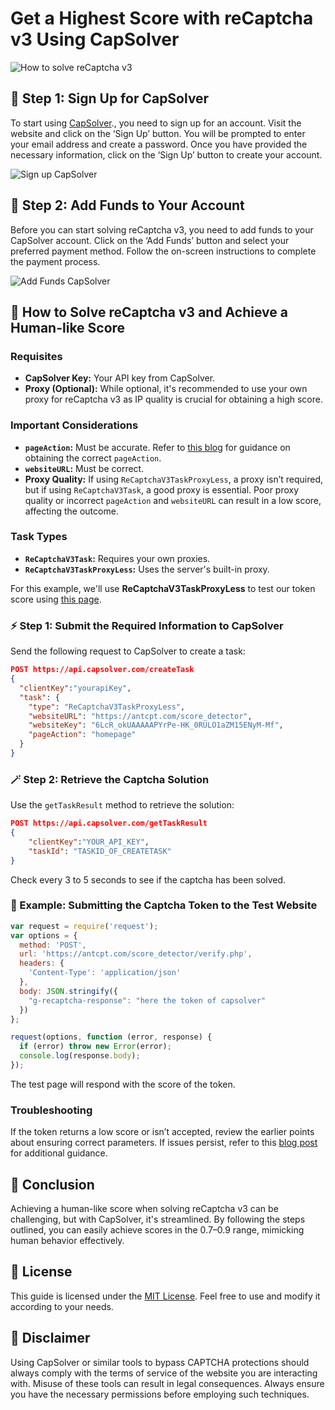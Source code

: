 

# Get a Highest Score with reCaptcha v3 Using CapSolver

![How to solve reCaptcha v3](https://assets.capsolver.com/prod/images/post/2023-10-18/24e2fc61-c832-429c-8f50-a12f27e0d6cb.png)

## 🤙 Step 1: Sign Up for CapSolver

To start using [CapSolver](https://www.capsolver.com/?utm_source=github&utm_medium=repo&utm_campaign=recaptchav3score)., you need to sign up for an account. Visit the website and click on the ‘Sign Up’ button. You will be prompted to enter your email address and create a password. Once you have provided the necessary information, click on the ‘Sign Up’ button to create your account.

![Sign up CapSolver](https://assets.capsolver.com/prod/images/post/2023-07-18/ba8e903b-d96a-4ac4-aab7-6bfb6a2a4112.gif)

## 🔖 Step 2: Add Funds to Your Account

Before you can start solving reCaptcha v3, you need to add funds to your CapSolver account. Click on the ‘Add Funds’ button and select your preferred payment method. Follow the on-screen instructions to complete the payment process.

![Add Funds CapSolver](https://assets.capsolver.com/prod/images/post/2023-12-14/2c8f6971-07d7-4324-b29e-c3d6e24b581a.png)

## 🤖 How to Solve reCaptcha v3 and Achieve a Human-like Score

### Requisites

- **CapSolver Key:** Your API key from CapSolver.
- **Proxy (Optional):** While optional, it's recommended to use your own proxy for reCaptcha v3 as IP quality is crucial for obtaining a high score.

### Important Considerations

- **`pageAction`:** Must be accurate. Refer to [this blog](https://www.capsolver.com/blog/how-to-identify-and-find-values-of-recaptchav3) for guidance on obtaining the correct `pageAction`.
- **`websiteURL`:** Must be correct.
- **Proxy Quality:** If using `ReCaptchaV3TaskProxyLess`, a proxy isn’t required, but if using `ReCaptchaV3Task`, a good proxy is essential. Poor proxy quality or incorrect `pageAction` and `websiteURL` can result in a low score, affecting the outcome.

### Task Types

- **`ReCaptchaV3Task`:** Requires your own proxies.
- **`ReCaptchaV3TaskProxyLess`:** Uses the server's built-in proxy.

For this example, we'll use **ReCaptchaV3TaskProxyLess** to test our token score using [this page](https://antcpt.com/score_detector).

### ⚡ Step 1: Submit the Required Information to CapSolver

Send the following request to CapSolver to create a task:

```json
POST https://api.capsolver.com/createTask
{
  "clientKey":"yourapiKey",
  "task": {
    "type": "ReCaptchaV3TaskProxyLess",
    "websiteURL": "https://antcpt.com/score_detector",
    "websiteKey": "6LcR_okUAAAAAPYrPe-HK_0RULO1aZM15ENyM-Mf",
    "pageAction": "homepage"
  }
}
```

### 🪄 Step 2: Retrieve the Captcha Solution

Use the `getTaskResult` method to retrieve the solution:

```json
POST https://api.capsolver.com/getTaskResult
{
    "clientKey":"YOUR_API_KEY",
    "taskId": "TASKID_OF_CREATETASK"
}
```

Check every 3 to 5 seconds to see if the captcha has been solved.

### 📝 Example: Submitting the Captcha Token to the Test Website

```js
var request = require('request');
var options = {
  method: 'POST',
  url: 'https://antcpt.com/score_detector/verify.php',
  headers: {
    'Content-Type': 'application/json'
  },
  body: JSON.stringify({
    "g-recaptcha-response": "here the token of capsolver"
  })
};

request(options, function (error, response) {
  if (error) throw new Error(error);
  console.log(response.body);
});
```

The test page will respond with the score of the token.

### Troubleshooting

If the token returns a low score or isn’t accepted, review the earlier points about ensuring correct parameters. If issues persist, refer to this [blog post](https://www.capsolver.com/blog/How-to-bypass-all-the-versions-reCAPTCHA-v2-v3) for additional guidance.

## 🏁 Conclusion

Achieving a human-like score when solving reCaptcha v3 can be challenging, but with CapSolver, it's streamlined. By following the steps outlined, you can easily achieve scores in the 0.7–0.9 range, mimicking human behavior effectively.

## 📜 License

This guide is licensed under the [MIT License](LICENSE). Feel free to use and modify it according to your needs.

## 📢 Disclaimer

Using CapSolver or similar tools to bypass CAPTCHA protections should always comply with the terms of service of the website you are interacting with. Misuse of these tools can result in legal consequences. Always ensure you have the necessary permissions before employing such techniques.

